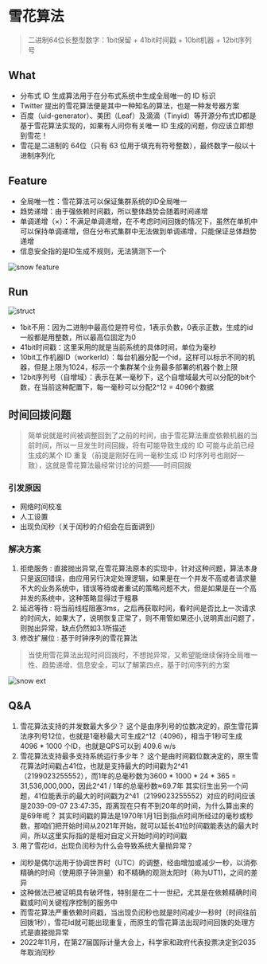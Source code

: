 # 雪花算法

> 二进制64位长整型数字：1bit保留 + 41bit时间戳 + 10bit机器 + 12bit序列号

## What

- 分布式 ID 生成算法用于在分布式系统中生成全局唯一的 ID 标识
- Twitter 提出的雪花算法便是其中一种知名的算法，也是一种发号器方案
- 百度（uid-generator）、美团（Leaf）及滴滴（Tinyid）等开源分布式ID都是基于雪花算法实现的，如果有人问你有关唯一 ID 生成的问题，你应该立即想到雪花！
- 雪花是二进制的 64位（只有 63 位用于填充有符号整数），最终数字一般以十进制序列化

## Feature

- 全局唯一性：雪花算法可以保证集群系统的ID全局唯一
- 趋势递增：由于强依赖时间戳，所以整体趋势会随着时间递增
- 单调递增（×）：不满足单调递增，在不考虑时间回拨的情况下，虽然在单机中可以保持单调递增，但在分布式集群中无法做到单调递增，只能保证总体趋势递增
- 信息安全指的是ID生成不规则，无法猜测下一个

![snow feature](https://img-blog.csdnimg.cn/img_convert/80d03fc9749361f561efac8f88c57e58.png)

## Run

![struct](https://img-blog.csdnimg.cn/img_convert/6c774777a1340e671bf9d967a61b24f2.png)

- 1bit不用：因为二进制中最高位是符号位，1表示负数，0表示正数，生成的id一般都是用整数，所以最高位固定为0
- 41bit时间戳：这里采用的就是当前系统的具体时间，单位为毫秒
- 10bit工作机器ID（workerId）：每台机器分配一个id，这样可以标示不同的机器，但是上限为1024，标示一个集群某个业务最多部署的机器个数上限
- 12bit序列号（自增域）：表示在某一毫秒下，这个自增域最大可以分配的bit个数，在当前这种配置下，每一毫秒可以分配2^12 = 4096个数据

## 时间回拨问题

> 简单说就是时间被调整回到了之前的时间，由于雪花算法重度依赖机器的当前时间，所以一旦发生时间回拨，将有可能导致生成的 ID 可能与此前已经生成的某个 ID 重复（前提是刚好在同一毫秒生成 ID 时序列号也刚好一致），这就是雪花算法最经常讨论的问题——时间回拨

### 引发原因

- 网络时间校准
- 人工设置
- 出现负闰秒（关于闰秒的介绍会在后面讲到）

### 解决方案

1. 拒绝服务 : 直接抛出异常,在雪花算法原本的实现中，针对这种问题，算法本身只是返回错误，由应用另行决定处理逻辑，如果是在一个并发不高或者请求量不大的业务系统中，错误等待或者重试的策略问题不大，但是如果是在一个高并发的系统中，这种策略显得过于粗暴
2. 延迟等待 : 将当前线程阻塞3ms，之后再获取时间，看时间是否比上一次请求的时间大，如果大了，说明恢复正常了，则不用管如果还小,说明真出问题了，则抛出异常，缺点仍然如3.1所描述
3. 修改扩展位 : 基于时钟序列的雪花算法

> 当使用雪花算法出现时间回拨时，不想抛异常，又希望能继续保持全局唯一性、趋势递增、信息安全，可以了解第四点，基于时间序列的方案

![snow ext](https://img-blog.csdnimg.cn/img_convert/75792ef5993f645706a24364a604278a.png)

## Q&A
1. 雪花算法支持的并发数最大多少？
  这个是由序列号的位数决定的，原生雪花算法序列号12位，也就是1毫秒最大可生成2^12（4096），相当于1秒可生成 4096 * 1000 个ID，也就是QPS可以到 409.6 w/s
2. 雪花算法支持最多支持系统运行多少年？
  这个是由时间戳位数决定的，原生雪花算法时间戳占41位，也就是支持最大的时间戳为2^41（2199023255552），而1年的总毫秒数为3600 * 1000 * 24 * 365 = 31,536,000,000，因此2^41 / 1年的总毫秒数≈69.7年
  其实衍生出另一个问题，41位能表示的最大的时间戳为2^41（2199023255552）对应的时间应该是2039-09-07 23:47:35，距离现在只有不到20年的时间，为什么算出来的是69年呢？
  其实时间戳的算法是1970年1月1日到指点时间所经过的毫秒或秒数，那咱们把开始时间从2021年开始，就可以延长41位时间戳能表达的最大时间，所以这里实际指的是相对自定义开始时间的时间戳
3. 用了雪花Id，出现负闰秒为什么会导致系统大量抛异常？
  - 闰秒是偶尔运用于协调世界时（UTC）的调整，经由增加或减少一秒，以消弥精确的时间（使用原子钟测量）和不精确的观测太阳时（称为UT1)，之间的差异
  - 这种做法已被证明具有破坏性，特别是在二十一世纪，尤其是在依赖精确时间戳或时间关键程序控制的服务中
  - 而雪花算法严重依赖时间戳，当出现负闰秒也就是时间减少一秒时（时间往前回拨1秒），雪花Id就可能出现重复，而原生的雪花算法出现时间回拨的处理方式是直接抛异常
  - 2022年11月，在第27届国际计量大会上，科学家和政府代表投票决定到2035年取消闰秒

